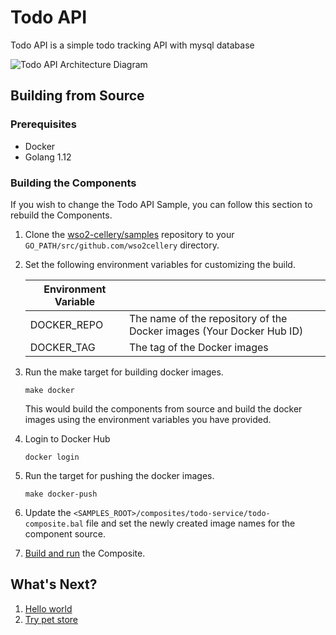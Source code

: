 Todo API
=========
Todo API is a simple todo tracking API with mysql database 

![Todo API Architecture Diagram](../../docs/images/composites/todo-service/sample-with-gateway.jpg)

## Building from Source

### Prerequisites

* Docker
* Golang 1.12

### Building the Components

If you wish to change the Todo API Sample, you can follow this section to rebuild the Components.

1. Clone the [wso2-cellery/samples](https://github.com/wso2-cellery/samples) repository to your `GO_PATH/src/github.com/wso2cellery` directory. 
2. Set the following environment variables for customizing the build.

   | Environment Variable  |                                                                       |
   |-----------------------|-----------------------------------------------------------------------|
   | DOCKER_REPO           | The name of the repository of the Docker images (Your Docker Hub ID)  |
   | DOCKER_TAG            | The tag of the Docker images                                          |

3. Run the make target for building docker images.
   ```
   make docker
   ```
   This would build the components from source and build the docker images using the environment variables you have provided.
4. Login to Docker Hub
   ```
   docker login
   ```
5. Run the target for pushing the docker images.
   ```
   make docker-push
   ```
6. Update the `<SAMPLES_ROOT>/composites/todo-service/todo-composite.bal` file and set the newly created image names for the component source.

7. [Build and run](../../composites/todo-service#2-build-and-run-composite) the Composite.

## What's Next? 
1. [Hello world](../hello-world)
2. [Try pet store](../pet-store)

